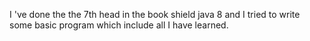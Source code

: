 I 've done the the 7th head in the book shield java 8 and I tried to write some basic program which include all I have learned. 

